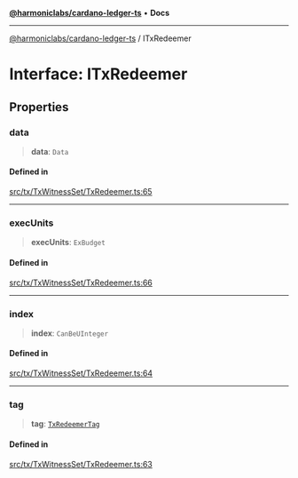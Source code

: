 [**@harmoniclabs/cardano-ledger-ts**](../README.md) • **Docs**

***

[@harmoniclabs/cardano-ledger-ts](../globals.md) / ITxRedeemer

# Interface: ITxRedeemer

## Properties

### data

> **data**: `Data`

#### Defined in

[src/tx/TxWitnessSet/TxRedeemer.ts:65](https://github.com/HarmonicLabs/cardano-ledger-ts/blob/94dd590ffe94133126b0d8d49920fc7b002e1975/src/tx/TxWitnessSet/TxRedeemer.ts#L65)

***

### execUnits

> **execUnits**: `ExBudget`

#### Defined in

[src/tx/TxWitnessSet/TxRedeemer.ts:66](https://github.com/HarmonicLabs/cardano-ledger-ts/blob/94dd590ffe94133126b0d8d49920fc7b002e1975/src/tx/TxWitnessSet/TxRedeemer.ts#L66)

***

### index

> **index**: `CanBeUInteger`

#### Defined in

[src/tx/TxWitnessSet/TxRedeemer.ts:64](https://github.com/HarmonicLabs/cardano-ledger-ts/blob/94dd590ffe94133126b0d8d49920fc7b002e1975/src/tx/TxWitnessSet/TxRedeemer.ts#L64)

***

### tag

> **tag**: [`TxRedeemerTag`](../enumerations/TxRedeemerTag.md)

#### Defined in

[src/tx/TxWitnessSet/TxRedeemer.ts:63](https://github.com/HarmonicLabs/cardano-ledger-ts/blob/94dd590ffe94133126b0d8d49920fc7b002e1975/src/tx/TxWitnessSet/TxRedeemer.ts#L63)

